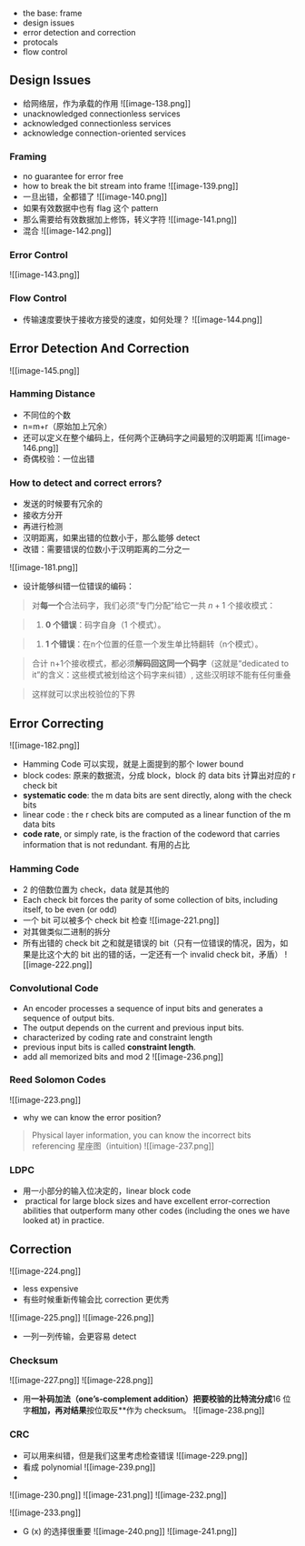 * the base: frame
* design issues
* error detection and correction
* protocals
* flow control

## Design Issues
* 给网络层，作为承载的作用
![[image-138.png]]
* unacknowledged connectionless services
* acknowledged connectionless services
* acknowledge connection-oriented services

### Framing
* no guarantee for error free
* how to break the bit stream into frame
![[image-139.png]]
* 一旦出错，全都错了
![[image-140.png]]
* 如果有效数据中也有 flag 这个 pattern
* 那么需要给有效数据加上修饰，转义字符
![[image-141.png]]
* 混合
![[image-142.png]]
### Error Control
![[image-143.png]]

### Flow Control
* 传输速度要快于接收方接受的速度，如何处理？
![[image-144.png]]





## Error Detection And Correction
![[image-145.png]]
### Hamming Distance
* 不同位的个数
* n=m+r（原始加上冗余）
* 还可以定义在整个编码上，任何两个正确码字之间最短的汉明距离
![[image-146.png]]
* 奇偶校验：一位出错

### How to detect and correct errors?
* 发送的时候要有冗余的
* 接收方分开
* 再进行检测
* 汉明距离，如果出错的位数小于，那么能够 detect
* 改错：需要错误的位数小于汉明距离的二分之一

![[image-181.png]]

* 设计能够纠错一位错误的编码：
> 对**每一个**合法码字，我们必须“专门分配”给它一共 $n+1$ 个接收模式：

> 1. **0 个错误**：码字自身（1 个模式）。
    
> 1. **1 个错误**：在n个位置的任意一个发生单比特翻转（n个模式）。
    

> 合计 n+1个接收模式，都必须**解码回这同一个码字**（这就是“dedicated to it”的含义：这些模式被划给这个码字来纠错）, 这些汉明球不能有任何重叠

> 这样就可以求出校验位的下界


## Error Correcting

![[image-182.png]]

* Hamming Code 可以实现，就是上面提到的那个 lower bound
* block codes: 原来的数据流，分成 block，block 的 data bits 计算出对应的 r check bit
* **systematic code**: the m data bits are sent directly, along with the check bits
* linear code : the r check bits are computed as a linear function of the m data bits
* **code rate**, or simply rate, is the fraction of the codeword that carries information that is not redundant. 有用的占比

### Hamming Code
* 2 的倍数位置为 check，data 就是其他的
* Each check bit forces the parity of some collection of bits, including itself, to be even (or odd)
* 一个 bit 可以被多个 check bit 检查
![[image-221.png]]
* 对其做类似二进制的拆分
* 所有出错的 check bit 之和就是错误的 bit（只有一位错误的情况，因为，如果是比这个大的 bit 出的错的话，一定还有一个 invalid check bit，矛盾）
![[image-222.png]]


### Convolutional Code
* An encoder processes a sequence of input bits and generates a sequence of output bits.
* The output depends on the current and previous input bits.
* characterized by coding rate and constraint length
* previous input bits is called **constraint length**.
* add all memorized bits and mod 2
![[image-236.png]]


### Reed Solomon Codes
![[image-223.png]]
* why we can know the error position?
> Physical layer information, you can know the incorrect bits referencing 星座图（intuition)
![[image-237.png]]

### LDPC
* 用一小部分的输入位决定的，linear block code
*  practical for large block sizes and have excellent error-correction abilities that outperform many other codes (including the ones we have looked at) in practice.


## Correction
![[image-224.png]]
* less expensive
* 有些时候重新传输会比 correction 更优秀

![[image-225.png]]
![[image-226.png]]
* 一列一列传输，会更容易 detect

### Checksum
![[image-227.png]]
![[image-228.png]]

* 用**一补码加法（one’s‐complement addition）把要校验的比特流分成**16 位字**相加，再对结果**按位取反**作为 checksum。
![[image-238.png]]

### CRC

* 可以用来纠错，但是我们这里考虑检查错误
![[image-229.png]]
* 看成 polynomial
![[image-239.png]]
* 

![[image-230.png]]
![[image-231.png]]
![[image-232.png]]



![[image-233.png]]
* G (x) 的选择很重要
![[image-240.png]]
![[image-241.png]]






